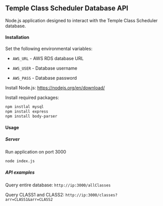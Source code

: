 ## Temple Class Scheduler Database API

Node.js application designed to interact with the
Temple Class Scheduler database. 

#### Installation
Set the following environmental variables:

* `AWS_URL` - AWS RDS database URL

* `AWS_USER` - Database username

* `AWS_PASS` - Database password

Install Node.js: https://nodejs.org/en/download/

Install required packages:
``` bash
npm instlal mysql
npm install express
npm install body-parser
```

#### Usage
##### Server
Run application on port 3000

`node index.js`

##### API examples
Query entire database: `http://ip:3000/allClasses` 

Query CLASS1 and CLASS2: `http://ip:3000/classes?arr=CLASS1&arr=CLASS2`



